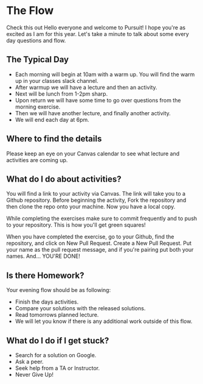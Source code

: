 # The Flow
Check this out
Hello everyone and welcome to Pursuit! I hope you're as excited as I am for this year. Let's take a minute to talk about some every day questions and flow.

## The Typical Day
* Each morning will begin at 10am with a warm up. You will find the warm up in your classes slack channel.
* After warmup we will have a lecture and then an activity.
* Next will be lunch from 1-2pm sharp.
* Upon return we will have some time to go over questions from the morning exercise.
* Then we will have another lecture, and finally another activity.
* We will end each day at 6pm.

## Where to find the details
Please keep an eye on your Canvas calendar to see what lecture and activities are coming up.

## What do I do about activities?
You will find a link to your activity via Canvas. The link will take you to a Github repository. Before beginning the activity, Fork the repository and then clone the repo onto your machine. Now you have a local copy.

While completing the exercises make sure to commit frequently and to push to your repository. This is how you'll get green squares!

When you have completed the exercise, go to your Github, find the repository, and click on New Pull Request. Create a New Pull Request. Put your name as the pull request message, and if you're pairing put both your names. And... YOU'RE DONE!

## Is there Homework?
Your evening flow should be as following:
* Finish the days activities.
* Compare your solutions with the released solutions.
* Read tomorrows planned lecture.
* We will let you know if there is any additional work outside of this flow.

## What do I do if I get stuck?
* Search for a solution on Google.  
* Ask a peer.
* Seek help from a TA or Instructor.
* Never Give Up!
